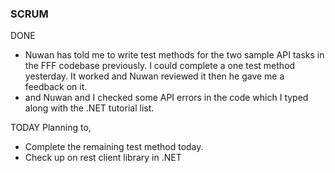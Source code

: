 ### SCRUM
DONE
- Nuwan has told me to write test methods for the two sample API tasks in the FFF codebase previously. I could complete a one test method yesterday. It worked and Nuwan reviewed it then he gave me a feedback on it.
- and Nuwan and I checked some API errors in the code which I typed along with the .NET tutorial list. 

TODAY
Planning to,
- Complete the remaining test method today.
- Check up on rest client library in .NET